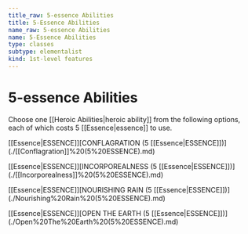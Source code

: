 ```yaml
---
title_raw: 5-essence Abilities
title: 5-Essence Abilities
name_raw: 5-essence Abilities
name: 5-Essence Abilities
type: classes
subtype: elementalist
kind: 1st-level features
---
```


# 5-essence Abilities

Choose one [[Heroic Abilities|heroic ability]] from the following options, each of which costs 5 [[Essence|essence]] to use.

[[Essence|ESSENCE]]\[CONFLAGRATION (5 [[Essence|ESSENCE]])\](./[[Conflagration]]%20(5%20ESSENCE).md)

[[Essence|ESSENCE]]\[INCORPOREALNESS (5 [[Essence|ESSENCE]])\](./[[Incorporealness]]%20(5%20ESSENCE).md)

[[Essence|ESSENCE]]\[NOURISHING RAIN (5 [[Essence|ESSENCE]])\](./Nourishing%20Rain%20(5%20ESSENCE).md)

[[Essence|ESSENCE]]\[OPEN THE EARTH (5 [[Essence|ESSENCE]])\](./Open%20The%20Earth%20(5%20ESSENCE).md)
